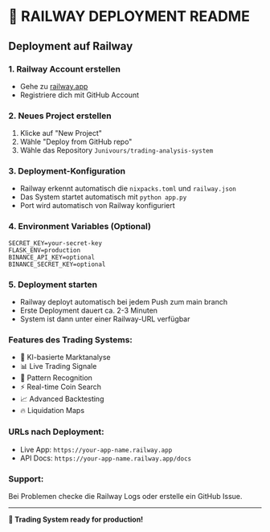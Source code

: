 # 🚀 RAILWAY DEPLOYMENT README

## Deployment auf Railway

### 1. Railway Account erstellen
- Gehe zu [railway.app](https://railway.app)
- Registriere dich mit GitHub Account

### 2. Neues Project erstellen
1. Klicke auf "New Project"
2. Wähle "Deploy from GitHub repo"
3. Wähle das Repository `Junivours/trading-analysis-system`

### 3. Deployment-Konfiguration
- Railway erkennt automatisch die `nixpacks.toml` und `railway.json`
- Das System startet automatisch mit `python app.py`
- Port wird automatisch von Railway konfiguriert

### 4. Environment Variables (Optional)
```
SECRET_KEY=your-secret-key
FLASK_ENV=production
BINANCE_API_KEY=optional
BINANCE_SECRET_KEY=optional
```

### 5. Deployment starten
- Railway deployt automatisch bei jedem Push zum main branch
- Erste Deployment dauert ca. 2-3 Minuten
- System ist dann unter einer Railway-URL verfügbar

### Features des Trading Systems:
- 🧠 KI-basierte Marktanalyse
- 📊 Live Trading Signale  
- 🎯 Pattern Recognition
- ⚡ Real-time Coin Search
- 📈 Advanced Backtesting
- 🔥 Liquidation Maps

### URLs nach Deployment:
- Live App: `https://your-app-name.railway.app`
- API Docs: `https://your-app-name.railway.app/docs`

### Support:
Bei Problemen checke die Railway Logs oder erstelle ein GitHub Issue.

---
**🚀 Trading System ready for production!**
